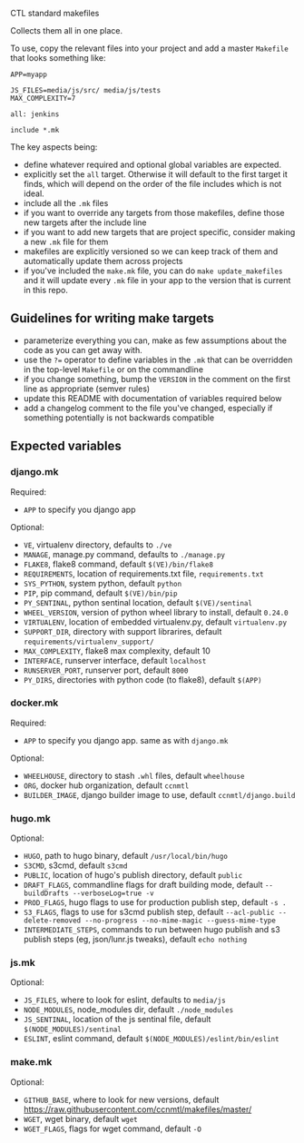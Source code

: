 CTL standard makefiles

Collects them all in one place.

To use, copy the relevant files into your project and add a master
`Makefile` that looks something like:


    APP=myapp
    
    JS_FILES=media/js/src/ media/js/tests
    MAX_COMPLEXITY=7
    
    all: jenkins
    
    include *.mk

The key aspects being:

* define whatever required and optional global variables are
  expected.
* explicitly set the `all` target. Otherwise it will default to the
  first target it finds, which will depend on the order of the file
  includes which is not ideal.
* include all the `.mk` files
* if you want to override any targets from those makefiles, define
  those new targets after the include line
* if you want to add new targets that are project specific, consider
  making a new `.mk` file for them
* makefiles are explicitly versioned so we can keep track of them and
  automatically update them across projects
* if you've included the `make.mk` file, you can do `make
  update_makefiles` and it will update every `.mk` file in your app to
  the version that is current in this repo.

## Guidelines for writing make targets

* parameterize everything you can, make as few assumptions about the
  code as you can get away with.
* use the `?=` operator to define variables in the `.mk` that can be
  overridden in the top-level `Makefile` or on the commandline
* if you change something, bump the `VERSION` in the comment on the
  first line as appropriate (semver rules)
* update this README with documentation of variables required below
* add a changelog comment to the file you've changed, especially if
  something potentially is not backwards compatible

## Expected variables

### django.mk

Required:

* `APP` to specify you django app

Optional:

* `VE`, virtualenv directory, defaults to `./ve`
* `MANAGE`, manage.py command, defaults to `./manage.py`
* `FLAKE8`, flake8 command, default `$(VE)/bin/flake8`
* `REQUIREMENTS`, location of requirements.txt file, `requirements.txt`
* `SYS_PYTHON`, system python, default `python`
* `PIP`, pip command, default `$(VE)/bin/pip`
* `PY_SENTINAL`, python sentinal location, default `$(VE)/sentinal`
* `WHEEL_VERSION`, version of python wheel library to install, default `0.24.0`
* `VIRTUALENV`, location of embedded virtualenv.py, default `virtualenv.py`
* `SUPPORT_DIR`, directory with support librarires, default `requirements/virtualenv_support/`
* `MAX_COMPLEXITY`, flake8 max complexity, default 10
* `INTERFACE`, runserver interface, default `localhost`
* `RUNSERVER_PORT`, runserver port, default `8000`
* `PY_DIRS`, directories with python code (to flake8), default `$(APP)`

### docker.mk

Required:

* `APP` to specify you django app. same as with `django.mk`

Optional:

* `WHEELHOUSE`, directory to stash `.whl` files, default `wheelhouse`
* `ORG`, docker hub organization, default `ccnmtl`
* `BUILDER_IMAGE`, django builder image to use, default `ccnmtl/django.build`

### hugo.mk

Optional:

* `HUGO`, path to hugo binary, default `/usr/local/bin/hugo`
* `S3CMD`, s3cmd, default `s3cmd`
* `PUBLIC`, location of hugo's publish directory, default `public`
* `DRAFT_FLAGS`, commandline flags for draft building mode, default `--buildDrafts --verboseLog=true -v`
* `PROD_FLAGS`, hugo flags to use for production publish step, default `-s .`
* `S3_FLAGS`, flags to use for s3cmd publish step, default `--acl-public --delete-removed --no-progress --no-mime-magic --guess-mime-type`
* `INTERMEDIATE_STEPS`, commands to run between hugo publish and s3
  publish steps (eg, json/lunr.js tweaks), default `echo nothing`

### js.mk

Optional:

* `JS_FILES`, where to look for eslint, defaults to `media/js`
* `NODE_MODULES`, node_modules dir, default `./node_modules`
* `JS_SENTINAL`, location of the js sentinal file, default `$(NODE_MODULES)/sentinal`
* `ESLINT`, eslint command, default `$(NODE_MODULES)/eslint/bin/eslint`

### make.mk

Optional:

* `GITHUB_BASE`, where to look for new versions, default https://raw.githubusercontent.com/ccnmtl/makefiles/master/
* `WGET`, wget binary, default `wget`
* `WGET_FLAGS`, flags for wget command, default `-O`
